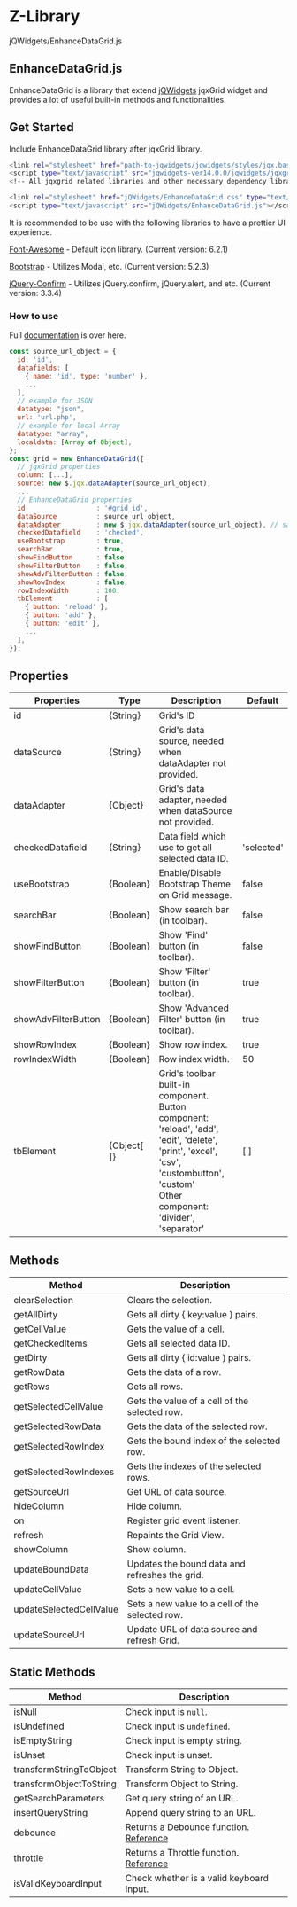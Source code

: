 # Z-Library
jQWidgets/EnhanceDataGrid.js

## EnhanceDataGrid.js

EnhanceDataGrid is a library that extend [jQWidgets](https://www.jqwidgets.com/) jqxGrid widget and provides a lot of useful built-in methods and functionalities.

## Get Started

Include EnhanceDataGrid library after jqxGrid library.

```sh
<link rel="stylesheet" href="path-to-jqwidgets/jqwidgets/styles/jqx.base.css" type="text/css" />
<script type="text/javascript" src="jqwidgets-ver14.0.0/jqwidgets/jqxgrid.js"></script>
<!-- All jqxgrid related libraries and other necessary dependency libraries -->

<link rel="stylesheet" href="jQWidgets/EnhanceDataGrid.css" type="text/css" />
<script type="text/javascript" src="jQWidgets/EnhanceDataGrid.js"></script>
```

It is recommended to be use with the following libraries to have a prettier UI experience.

[Font-Awesome](https://fontawesome.com/) - Default icon library. (Current version: 6.2.1)

[Bootstrap](https://getbootstrap.com/) - Utilizes Modal, etc. (Current version: 5.2.3)

[jQuery-Confirm](https://craftpip.github.io/jquery-confirm/) - Utilizes jQuery.confirm, jQuery.alert, and etc. (Current version: 3.3.4)

### How to use

Full [documentation](https://coming-soon.com) is over here.

```javascript
const source_url_object = {
  id: 'id',
  datafields: [
    { name: 'id', type: 'number' },
    ...
  ],
  // example for JSON
  datatype: "json",
  url: 'url.php',
  // example for local Array
  datatype: "array",
  localdata: [Array of Object],
};
const grid = new EnhanceDataGrid({
  // jqxGrid properties
  column: [...],
  source: new $.jqx.dataAdapter(source_url_object),
  ...
  // EnhanceDataGrid properties
  id                  : '#grid_id',
  dataSource          : source_url_object,
  dataAdapter         : new $.jqx.dataAdapter(source_url_object), // same as jqxGrid's "source" property
  checkedDatafield    : 'checked',
  useBootstrap        : true,
  searchBar           : true,
  showFindButton      : false,
  showFilterButton    : false,
  showAdvFilterButton : false,
  showRowIndex        : false,
  rowIndexWidth       : 100,
  tbElement           : [
    { button: 'reload' },
    { button: 'add' },
    { button: 'edit' },
    ...
  ],
});
```

## Properties

<table>
  <thead>
    <tr>
      <th>Properties</th>
      <th>Type</th>
      <th>Description</th>
      <th>Default</th>
    </tr>
  </thead>
  <tbody>
    <tr>
      <td>id</td>
      <td>{String}</td>
      <td>Grid's ID</td>
      <td></td>
    </tr>
    <tr>
      <td>dataSource</td>
      <td>{String}</td>
      <td>Grid's data source, needed when dataAdapter not provided.</td>
      <td></td>
    </tr>
    <tr>
      <td>dataAdapter</td>
      <td>{Object}</td>
      <td>Grid's data adapter, needed when dataSource not provided.</td>
      <td></td>
    </tr>
    <tr>
      <td>checkedDatafield</td>
      <td>{String}</td>
      <td>Data field which use to get all selected data ID.</td>
      <td>'selected'</td>
    </tr>
    <tr>
      <td>useBootstrap</td>
      <td>{Boolean}</td>
      <td>Enable/Disable Bootstrap Theme on Grid message.</td>
      <td>false</td>
    </tr>
    <tr>
      <td>searchBar</td>
      <td>{Boolean}</td>
      <td>Show search bar (in toolbar).</td>
      <td>false</td>
    </tr>
    <tr>
      <td>showFindButton</td>
      <td>{Boolean}</td>
      <td>Show 'Find' button (in toolbar).</td>
      <td>false</td>
    </tr>
    <tr>
      <td>showFilterButton</td>
      <td>{Boolean}</td>
      <td>Show 'Filter' button (in toolbar).</td>
      <td>true</td>
    </tr>
    <tr>
      <td>showAdvFilterButton</td>
      <td>{Boolean}</td>
      <td>Show 'Advanced Filter' button (in toolbar).</td>
      <td>true</td>
    </tr>
    <tr>
      <td>showRowIndex</td>
      <td>{Boolean}</td>
      <td>Show row index.</td>
      <td>true</td>
    </tr>
    <tr>
      <td>rowIndexWidth</td>
      <td>{Boolean}</td>
      <td>Row index width.</td>
      <td>50</td>
    </tr>
    <tr>
      <td>tbElement</td>
      <td>{Object[ ]}</td>
      <td>Grid's toolbar built-in component.
        <br />Button component: 'reload', 'add', 'edit', 'delete', 'print', 'excel', 'csv', 'custombutton', 'custom'
        <br />Other component: 'divider', 'separator'
      </td>
      <td>[ ]</td>
    </tr>
  </tbody>
</table>

## Methods

<table>
  <thead>
    <tr>
      <th>Method</th>
      <th>Description</th>
    </tr>
  </thead>
  <tbody>
    <tr>
      <td>clearSelection</td>
      <td>Clears the selection.</td>
    </tr>
    <tr>
      <td>getAllDirty</td>
      <td>Gets all dirty { key:value } pairs.</td>
    </tr>
    <tr>
      <td>getCellValue</td>
      <td>Gets the value of a cell.</td>
    </tr>
    <tr>
      <td>getCheckedItems</td>
      <td>Gets all selected data ID.</td>
    </tr>
    <tr>
      <td>getDirty</td>
      <td>Gets all dirty { id:value } pairs.</td>
    </tr>
    <tr>
      <td>getRowData</td>
      <td>Gets the data of a row.</td>
    </tr>
    <tr>
      <td>getRows</td>
      <td>Gets all rows.</td>
    </tr>
    <tr>
      <td>getSelectedCellValue</td>
      <td>Gets the value of a cell of the selected row.</td>
    </tr>
    <tr>
      <td>getSelectedRowData</td>
      <td>Gets the data of the selected row.</td>
    </tr>
    <tr>
      <td>getSelectedRowIndex</td>
      <td>Gets the bound index of the selected row.</td>
    </tr>
    <tr>
      <td>getSelectedRowIndexes</td>
      <td>Gets the indexes of the selected rows.</td>
    </tr>
    <tr>
      <td>getSourceUrl</td>
      <td>Get URL of data source.</td>
    </tr>
    <tr>
      <td>hideColumn</td>
      <td>Hide column.</td>
    </tr>
    <tr>
      <td>on</td>
      <td>Register grid event listener.</td>
    </tr>
    <tr>
      <td>refresh</td>
      <td>Repaints the Grid View.</td>
    </tr>
    <tr>
      <td>showColumn</td>
      <td>Show column.</td>
    </tr>
    <tr>
      <td>updateBoundData</td>
      <td>Updates the bound data and refreshes the grid.</td>
    </tr>
    <tr>
      <td>updateCellValue</td>
      <td>Sets a new value to a cell.</td>
    </tr>
    <tr>
      <td>updateSelectedCellValue</td>
      <td>Sets a new value to a cell of the selected row.</td>
    </tr>
    <tr>
      <td>updateSourceUrl</td>
      <td>Update URL of data source and refresh Grid.</td>
    </tr>
  </tbody>
</table>

## Static Methods

<table>
  <thead>
    <tr>
      <th>Method</th>
      <th>Description</th>
    </tr>
  </thead>
  <tbody>
    <tr>
      <td>isNull</td>
      <td>Check input is <code>null</code>.</td>
    </tr>
    <tr>
      <td>isUndefined</td>
      <td>Check input is <code>undefined</code>.</td>
    </tr>
    <tr>
      <td>isEmptyString</td>
      <td>Check input is empty string.</td>
    </tr>
    <tr>
      <td>isUnset</td>
      <td>Check input is unset.</td>
    </tr>
    <tr>
      <td>transformStringToObject</td>
      <td>Transform String to Object.</td>
    </tr>
    <tr>
      <td>transformObjectToString</td>
      <td>Transform Object to String.</td>
    </tr>
    <tr>
      <td>getSearchParameters</td>
      <td>Get query string of an URL.</td>
    </tr>
    <tr>
      <td>insertQueryString</td>
      <td>Append query string to an URL.</td>
    </tr>
    <tr>
      <td>debounce</td>
      <td>Returns a Debounce function. <a href="https://remysharp.com/2010/07/21/throttling-function-calls">Reference</a></td>
    </tr>
    <tr>
      <td>throttle</td>
      <td>Returns a Throttle function. <a href="https://remysharp.com/2010/07/21/throttling-function-calls">Reference</a></td>
    </tr>
    <tr>
      <td>isValidKeyboardInput</td>
      <td>Check whether is a valid keyboard input.</td>
    </tr>
  </tbody>
</table>